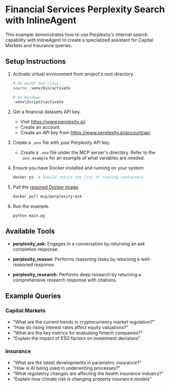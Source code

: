 # Financial Services Perplexity Search with InlineAgent

This example demonstrates how to use Perplexity's internet search capability with InlineAgent to create a specialized assistant for Capital Markets and Insurance queries.

## Setup Instructions

1. Activate virtual environment from project's root directory.

   ```bash
   # On macOS and Linux.
   source .venv/bin/activate
   ```

   ```bash
   # On Windows.
   .venv\Scripts\activate
   ```

2. Get a financial datasets API key.

   - Visit https://www.perplexity.ai/
   - Create an account.
   - Create an API key from https://www.perplexity.ai/account/api

3. Create a `.env` file with your Perplexity API key.

   - Create a `.env` file under the MCP server's directory. Refer to the `.env.example` for an example of what variables are needed.

4. Ensure you have Docker installed and running on your system

   ```bash
   docker ps  # Should return the list of running containers
   ```

5. Pull the [required Docker image](https://hub.docker.com/r/mcp/perplexity-ask).

   ```bash
   docker pull mcp/perplexity-ask
   ```

6. Run the example.
   ```
   python main.py
   ```

## Available Tools

- **perplexity_ask**: Engages in a conversation by returning an ask completion response.

- **perplexity_reason**: Performs reasoning tasks by returning a well-reasoned response.

- **perplexity_research**: Performs deep research by returning a comprehensive research response with citations.

## Example Queries

### Capital Markets

- "What are the current trends in cryptocurrency market regulation?"
- "How do rising interest rates affect equity valuations?"
- "What are the key metrics for evaluating fintech companies?"
- "Explain the impact of ESG factors on investment decisions"

### Insurance

- "What are the latest developments in parametric insurance?"
- "How is AI being used in underwriting processes?"
- "What regulatory changes are affecting the health insurance industry?"
- "Explain how climate risk is changing property insurance models"
